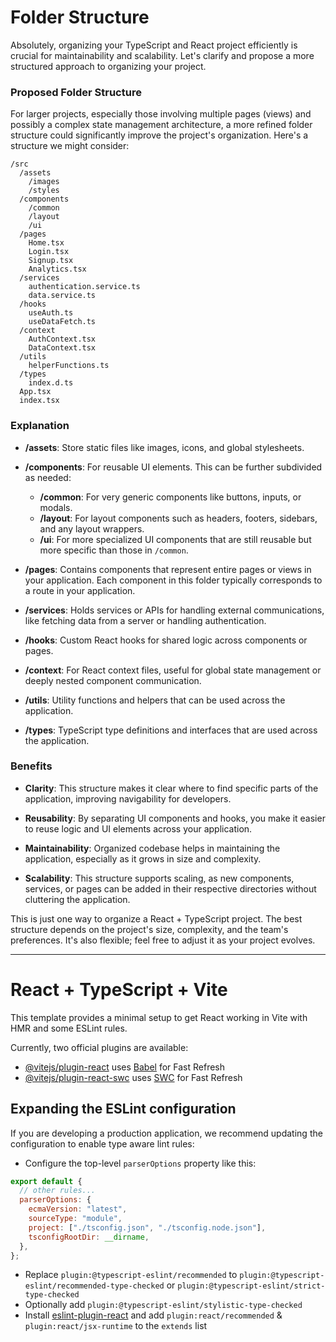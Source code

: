 # Folder Structure

Absolutely, organizing your TypeScript and React project efficiently is crucial for maintainability and scalability. Let's clarify and propose a more structured approach to organizing your project.

### Proposed Folder Structure

For larger projects, especially those involving multiple pages (views) and possibly a complex state management architecture, a more refined folder structure could significantly improve the project's organization. Here's a structure we might consider:

```
/src
  /assets
    /images
    /styles
  /components
    /common
    /layout
    /ui
  /pages
    Home.tsx
    Login.tsx
    Signup.tsx
    Analytics.tsx
  /services
    authentication.service.ts
    data.service.ts
  /hooks
    useAuth.ts
    useDataFetch.ts
  /context
    AuthContext.tsx
    DataContext.tsx
  /utils
    helperFunctions.ts
  /types
    index.d.ts
  App.tsx
  index.tsx
```

### Explanation

- **/assets**: Store static files like images, icons, and global stylesheets.

- **/components**: For reusable UI elements. This can be further subdivided as needed:

  - **/common**: For very generic components like buttons, inputs, or modals.
  - **/layout**: For layout components such as headers, footers, sidebars, and any layout wrappers.
  - **/ui**: For more specialized UI components that are still reusable but more specific than those in `/common`.

- **/pages**: Contains components that represent entire pages or views in your application. Each component in this folder typically corresponds to a route in your application.

- **/services**: Holds services or APIs for handling external communications, like fetching data from a server or handling authentication.

- **/hooks**: Custom React hooks for shared logic across components or pages.

- **/context**: For React context files, useful for global state management or deeply nested component communication.

- **/utils**: Utility functions and helpers that can be used across the application.

- **/types**: TypeScript type definitions and interfaces that are used across the application.

### Benefits

- **Clarity**: This structure makes it clear where to find specific parts of the application, improving navigability for developers.
- **Reusability**: By separating UI components and hooks, you make it easier to reuse logic and UI elements across your application.

- **Maintainability**: Organized codebase helps in maintaining the application, especially as it grows in size and complexity.

- **Scalability**: This structure supports scaling, as new components, services, or pages can be added in their respective directories without cluttering the application.

This is just one way to organize a React + TypeScript project. The best structure depends on the project's size, complexity, and the team's preferences. It's also flexible; feel free to adjust it as your project evolves.

---

# React + TypeScript + Vite

This template provides a minimal setup to get React working in Vite with HMR and some ESLint rules.

Currently, two official plugins are available:

- [@vitejs/plugin-react](https://github.com/vitejs/vite-plugin-react/blob/main/packages/plugin-react/README.md) uses [Babel](https://babeljs.io/) for Fast Refresh
- [@vitejs/plugin-react-swc](https://github.com/vitejs/vite-plugin-react-swc) uses [SWC](https://swc.rs/) for Fast Refresh

## Expanding the ESLint configuration

If you are developing a production application, we recommend updating the configuration to enable type aware lint rules:

- Configure the top-level `parserOptions` property like this:

```js
export default {
  // other rules...
  parserOptions: {
    ecmaVersion: "latest",
    sourceType: "module",
    project: ["./tsconfig.json", "./tsconfig.node.json"],
    tsconfigRootDir: __dirname,
  },
};
```

- Replace `plugin:@typescript-eslint/recommended` to `plugin:@typescript-eslint/recommended-type-checked` or `plugin:@typescript-eslint/strict-type-checked`
- Optionally add `plugin:@typescript-eslint/stylistic-type-checked`
- Install [eslint-plugin-react](https://github.com/jsx-eslint/eslint-plugin-react) and add `plugin:react/recommended` & `plugin:react/jsx-runtime` to the `extends` list
